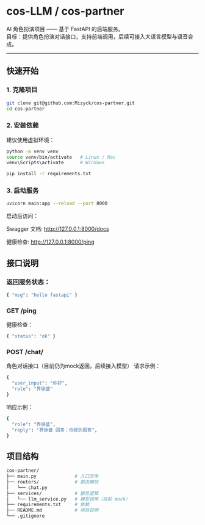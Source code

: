 # cos-LLM / cos-partner

AI 角色扮演项目 —— 基于 FastAPI 的后端服务。  
目标：提供角色扮演对话接口，支持前端调用，后续可接入大语言模型与语音合成。

---

## 快速开始

### 1. 克隆项目
```bash
git clone git@github.com:Mizyck/cos-partner.git
cd cos-partner
```

### 2. 安装依赖

建议使用虚拟环境：
```bash
python -m venv venv
source venv/bin/activate   # Linux / Mac
venv\Scripts\activate      # Windows

pip install -r requirements.txt

```

### 3. 启动服务
```bash
uvicorn main:app --reload --port 8000
```

启动后访问：

Swagger 文档: http://127.0.0.1:8000/docs

健康检查: http://127.0.0.1:8000/ping

## 接口说明

### 返回服务状态：
```bash
{ "msg": "hello fastapi" }
```

### GET /ping
健康检查：
```bash
{ "status": "ok" }
```

### POST /chat/
角色对话接口（目前仍为mock返回，后续接入模型）
请求示例：
```bash
{
  "user_input": "你好",
  "role": "界徐盛"
}
```
响应示例：
```bash
{
  "role": "界徐盛",
  "reply": "界徐盛 回答：你好的回答",
}
```

## 项目结构
```bash
cos-partner/
├── main.py              # 入口文件
├── routers/             # 路由模块
│   └── chat.py
├── services/            # 服务逻辑
│   └── llm_service.py   # 模型调用（目前 mock）
├── requirements.txt     # 依赖
├── README.md            # 项目说明
└── .gitignore
```
